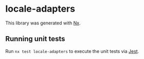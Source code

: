 # locale-adapters

This library was generated with [Nx](https://nx.dev).

## Running unit tests

Run `nx test locale-adapters` to execute the unit tests via [Jest](https://jestjs.io).
